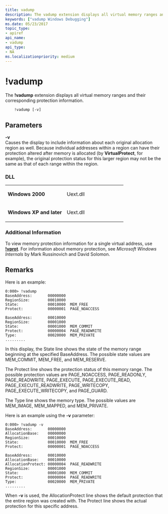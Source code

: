 ```yaml
---
title: vadump
description: The vadump extension displays all virtual memory ranges and their corresponding protection information.
keywords: ["vadump Windows Debugging"]
ms.date: 05/23/2017
topic_type:
- apiref
api_name:
- vadump
api_type:
- NA
ms.localizationpriority: medium
---
```


# !vadump


The **!vadump** extension displays all virtual memory ranges and their corresponding protection information.

```dbgcmd
    !vadump [-v] 
```

## <span id="ddk__vadump_dbg"></span><span id="DDK__VADUMP_DBG"></span>Parameters


<span id="_______-v______"></span><span id="_______-V______"></span> **-v**   
Causes the display to include information about each original allocation region as well. Because individual addresses within a region can have their protection altered after memory is allocated (by **VirtualProtect**, for example), the original protection status for this larger region may not be the same as that of each range within the region.

### <span id="DLL"></span><span id="dll"></span>DLL

<table>
<colgroup>
<col width="50%" />
<col width="50%" />
</colgroup>
<tbody>
<tr class="odd">
<td align="left"><p><strong>Windows 2000</strong></p></td>
<td align="left"><p>Uext.dll</p></td>
</tr>
<tr class="even">
<td align="left"><p><strong>Windows XP and later</strong></p></td>
<td align="left"><p>Uext.dll</p></td>
</tr>
</tbody>
</table>

 

### <span id="Additional_Information"></span><span id="additional_information"></span><span id="ADDITIONAL_INFORMATION"></span>Additional Information

To view memory protection information for a single virtual address, use [**!vprot**](-vprot.md). For information about memory protection, see *Microsoft Windows Internals* by Mark Russinovich and David Solomon.

Remarks
-------

Here is an example:

```dbgcmd
0:000> !vadump
BaseAddress:       00000000
RegionSize:        00010000
State:             00010000  MEM_FREE
Protect:           00000001  PAGE_NOACCESS

BaseAddress:       00010000
RegionSize:        00001000
State:             00001000  MEM_COMMIT
Protect:           00000004  PAGE_READWRITE
Type:              00020000  MEM_PRIVATE
.........
```

In this display, the State line shows the state of the memory range beginning at the specified BaseAddress. The possible state values are MEM\_COMMIT, MEM\_FREE, and MEM\_RESERVE.

The Protect line shows the protection status of this memory range. The possible protection values are PAGE\_NOACCESS, PAGE\_READONLY, PAGE\_READWRITE, PAGE\_EXECUTE, PAGE\_EXECUTE\_READ, PAGE\_EXECUTE\_READWRITE, PAGE\_WRITECOPY, PAGE\_EXECUTE\_WRITECOPY, and PAGE\_GUARD.

The Type line shows the memory type. The possible values are MEM\_IMAGE, MEM\_MAPPED, and MEM\_PRIVATE.

Here is an example using the **-v** parameter:

```dbgcmd
0:000> !vadump -v
BaseAddress:       00000000
AllocationBase:    00000000
RegionSize:        00010000
State:             00010000  MEM_FREE
Protect:           00000001  PAGE_NOACCESS

BaseAddress:       00010000
AllocationBase:    00010000
AllocationProtect: 00000004  PAGE_READWRITE
RegionSize:        00001000
State:             00001000  MEM_COMMIT
Protect:           00000004  PAGE_READWRITE
Type:              00020000  MEM_PRIVATE
.........
```

When **-v** is used, the AllocationProtect line shows the default protection that the entire region was created with. The Protect line shows the actual protection for this specific address.

 

 





